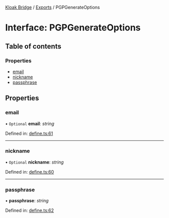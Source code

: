 [Kloak Bridge](../README.md) / [Exports](../modules.md) / PGPGenerateOptions

# Interface: PGPGenerateOptions

## Table of contents

### Properties

- [email](pgpgenerateoptions.md#email)
- [nickname](pgpgenerateoptions.md#nickname)
- [passphrase](pgpgenerateoptions.md#passphrase)

## Properties

### email

• `Optional` **email**: *string*

Defined in: [define.ts:61](https://github.com/CoNET-project/kloak-bridge/blob/feaa5e6/src/define.ts#L61)

___

### nickname

• `Optional` **nickname**: *string*

Defined in: [define.ts:60](https://github.com/CoNET-project/kloak-bridge/blob/feaa5e6/src/define.ts#L60)

___

### passphrase

• **passphrase**: *string*

Defined in: [define.ts:62](https://github.com/CoNET-project/kloak-bridge/blob/feaa5e6/src/define.ts#L62)
